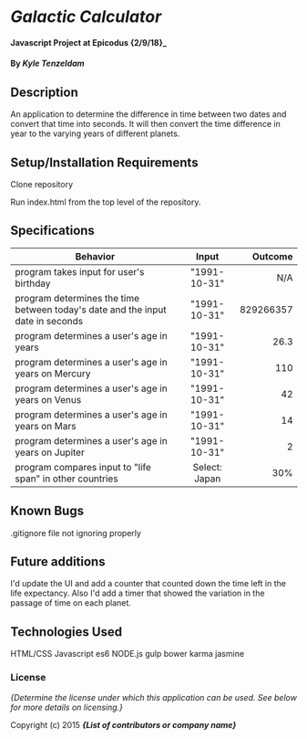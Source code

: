 # _Galactic Calculator_

#### Javascript Project at Epicodus {2/9/18}_


#### By _**Kyle Tenzeldam**_


## Description
An application to determine the difference in time between two dates and convert that time into seconds. It will then convert the time difference in year to the varying years of different planets.  

## Setup/Installation Requirements

Clone repository

Run index.html from the top level of the repository.


## Specifications

| Behavior        | Input           | Outcome  |
| ------------- |:-------------:| -----:|
| program takes input for user's birthday | "1991-10-31" | N/A |
| program determines the time between today's date and the input date in seconds | "1991-10-31" | 829266357 |
| program determines a user's age in years | "1991-10-31" | 26.3 |
| program determines a user's age in years on Mercury | "1991-10-31" | 110 |
| program determines a user's age in years on Venus | "1991-10-31" | 42 |
| program determines a user's age in years on Mars | "1991-10-31" | 14 |
| program determines a user's age in years on Jupiter | "1991-10-31" | 2 |
| program compares input to "life span" in other countries | Select: Japan | 30% |



## Known Bugs
 .gitignore file not ignoring properly
## Future additions
  I'd update the UI and add a counter that counted down the time left in the life expectancy. Also I'd add a timer that showed the variation in the passage of time on each planet. 
## Technologies Used

HTML/CSS
Javascript es6
NODE.js
gulp
bower
karma
jasmine
### License

*{Determine the license under which this application can be used.  See below for more details on licensing.}*

Copyright (c) 2015 **_{List of contributors or company name}_**
